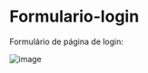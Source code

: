 # Formulario-login

Formulário de página de login:

![image](https://user-images.githubusercontent.com/120994185/235561131-c9338035-6aa9-40c1-9cc0-3e59ba164239.png)
